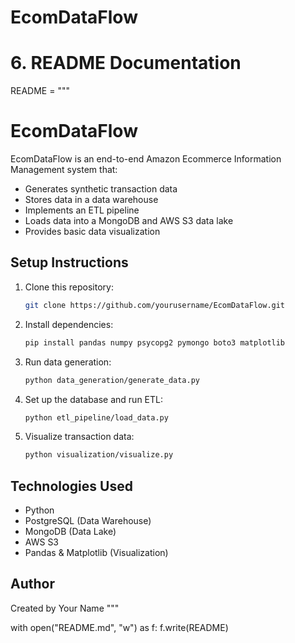 # EcomDataFlow


# 6. README Documentation
README = """
# EcomDataFlow

EcomDataFlow is an end-to-end Amazon Ecommerce Information Management system that:
- Generates synthetic transaction data
- Stores data in a data warehouse
- Implements an ETL pipeline
- Loads data into a MongoDB and AWS S3 data lake
- Provides basic data visualization

## Setup Instructions
1. Clone this repository:
   ```bash
   git clone https://github.com/yourusername/EcomDataFlow.git
   ```
2. Install dependencies:
   ```bash
   pip install pandas numpy psycopg2 pymongo boto3 matplotlib
   ```
3. Run data generation:
   ```bash
   python data_generation/generate_data.py
   ```
4. Set up the database and run ETL:
   ```bash
   python etl_pipeline/load_data.py
   ```
5. Visualize transaction data:
   ```bash
   python visualization/visualize.py
   ```

## Technologies Used
- Python
- PostgreSQL (Data Warehouse)
- MongoDB (Data Lake)
- AWS S3
- Pandas & Matplotlib (Visualization)

## Author
Created by Your Name
"""

with open("README.md", "w") as f:
    f.write(README)
